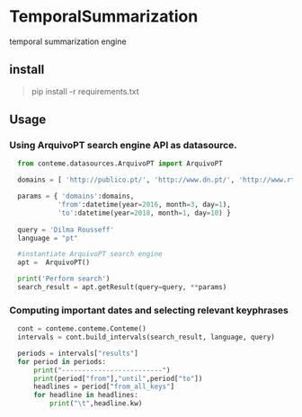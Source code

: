 # TemporalSummarization
temporal summarization engine

## install
  > pip install -r requirements.txt

## Usage 

### Using ArquivoPT search engine API as datasource.
  
```python  
  from conteme.datasources.ArquivoPT import ArquivoPT

  domains = [ 'http://publico.pt/', 'http://www.dn.pt/', 'http://www.rtp.pt/', 'http://www.cmjornal.xl.pt/', 'http://www.iol.pt/', 'http://www.tvi24.iol.pt/', 'http://noticias.sapo.pt/', 'http://expresso.sapo.pt/', 'http://sol.sapo.pt/', 'http://www.jornaldenegocios.pt/', 'http://abola.pt/', 'http://www.jn.pt/', 'http://sicnoticias.sapo.pt/', 'http://www.lux.iol.pt/', 'http://www.ionline.pt/', 'http://news.google.pt/', 'http://www.dinheirovivo.pt/', 'http://www.aeiou.pt/', 'http://www.tsf.pt/', 'http://meiosepublicidade.pt/', 'http://www.sabado.pt/', 'http://dnoticias.pt/', 'http://economico.sapo.pt/']

  params = { 'domains':domains, 
            'from':datetime(year=2016, month=3, day=1), 
            'to':datetime(year=2018, month=1, day=10) }
  
  query = 'Dilma Rousseff'
  language = "pt"

  #instantiate ArquivoPT search engine
  apt =  ArquivoPT()

  print('Perform search')
  search_result = apt.getResult(query=query, **params)
```  

### Computing important dates and selecting relevant keyphrases
  
```python 
  cont = conteme.conteme.Conteme()
  intervals = cont.build_intervals(search_result, language, query)

  periods = intervals["results"]
  for period in periods:
      print("-------------------------")
      print(period["from"],"until",period["to"])
      headlines = period["from_all_keys"]
      for headline in headlines:
          print("\t",headline.kw)
``` 

